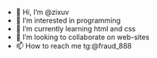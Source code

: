 - 👋 Hi, I’m @zixuv
- 👀 I’m interested in programming
- 🌱 I’m currently learning html and css
- 💞️ I’m looking to collaborate on web-sites
- 📫 How to reach me tg:@fraud_888

<!---
zixuv/zixuv is a ✨ special ✨ repository because its `README.md` (this file) appears on your GitHub profile.
You can click the Preview link to take a look at your changes.
--->
